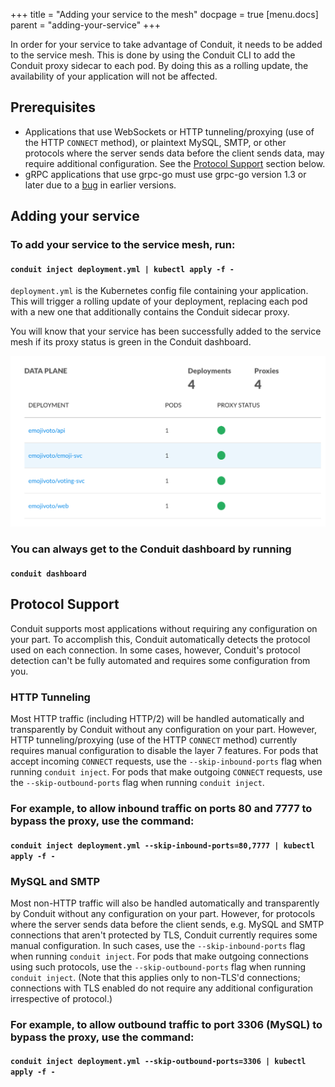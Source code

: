 +++
title = "Adding your service to the mesh"
docpage = true
[menu.docs]
  parent = "adding-your-service"
+++

In order for your service to take advantage of Conduit, it needs to be added
to the service mesh. This is done by using the Conduit CLI to add the Conduit
proxy sidecar to each pod. By doing this as a rolling update, the availability
of your application will not be affected.

## Prerequisites

* Applications that use WebSockets or HTTP tunneling/proxying (use of the HTTP
  `CONNECT` method), or plaintext MySQL, SMTP, or other protocols where the server
  sends data before the client sends data, may require additional configuration.
  See the [Protocol Support](#protocol-support) section below.
* gRPC applications that use grpc-go must use grpc-go version 1.3 or later due
  to a [bug](https://github.com/grpc/grpc-go/issues/1120) in earlier versions.

## Adding your service

### To add your service to the service mesh, run:
#### `conduit inject deployment.yml | kubectl apply -f -`

`deployment.yml` is the Kubernetes config file containing your
application. This will trigger a rolling update of your deployment, replacing
each pod with a new one that additionally contains the Conduit sidecar proxy.

You will know that your service has been successfully added to the service mesh
if its proxy status is green in the Conduit dashboard.

![](images/dashboard-data-plane.png "conduit dashboard")

### You can always get to the Conduit dashboard by running
#### `conduit dashboard`

## Protocol Support

Conduit supports most applications without requiring any configuration on your
part. To accomplish this, Conduit automatically detects the protocol used on
each connection. In some cases, however, Conduit's protocol detection can't be
fully automated and requires some configuration from you.

### HTTP Tunneling

Most HTTP traffic (including HTTP/2) will be handled automatically and
transparently by Conduit without any configuration on your part. However,
HTTP tunneling/proxying (use of the HTTP `CONNECT` method) currently requires
manual configuration to disable the layer 7 features. For pods that accept
incoming `CONNECT` requests, use the `--skip-inbound-ports` flag when running
`conduit inject`. For pods that make outgoing `CONNECT` requests, use the
`--skip-outbound-ports` flag when running `conduit inject`.

### For example, to allow inbound traffic on ports 80 and 7777 to bypass the proxy, use the command:
#### `conduit inject deployment.yml --skip-inbound-ports=80,7777 | kubectl apply -f -`

### MySQL and SMTP

Most non-HTTP traffic will also be handled automatically and transparently by
Conduit without any configuration on your part. However, for protocols where the
server sends data before the client sends, e.g. MySQL and SMTP connections that
aren't protected by TLS, Conduit currently requires some manual configuration.
In such cases, use the `--skip-inbound-ports` flag when running `conduit
inject`. For pods that make outgoing connections using such protocols, use the
`--skip-outbound-ports` flag when running `conduit inject`. (Note that this
applies only to non-TLS'd connections; connections with TLS enabled do not
require any additional configuration irrespective of protocol.)

### For example, to allow outbound traffic to port 3306 (MySQL) to bypass the proxy, use the command:
#### `conduit inject deployment.yml --skip-outbound-ports=3306 | kubectl apply -f -`
